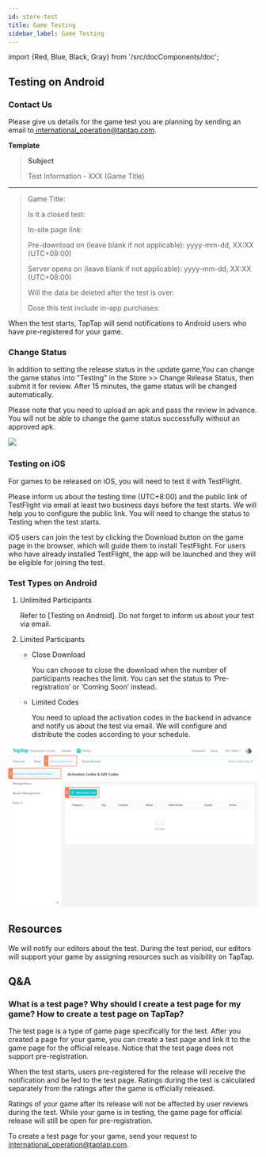 ```yaml
---
id: store-test 
title: Game Testing 
sidebar_label: Game Testing
---
```


import {Red, Blue, Black, Gray} from '/src/docComponents/doc';

## Testing on Android

### Contact Us

Please give us details for the game test you are planning by sending an email to[ international_operation@taptap.com](mailto:international_operation@taptap.com).

**Template**

> **Subject**
>
> Test Information - XXX (Game Title)
---
>
> Game Title:
>
> Is it a closed test:
>
> In-site page link:
>
> Pre-download on (leave blank if not applicable): yyyy-mm-dd, XX:XX (UTC+08:00)
>
> Server opens on (leave blank if not applicable): yyyy-mm-dd, XX:XX (UTC+08:00)
>
> Will the data be deleted after the test is over:
>
> Dose this test include in-app purchases:

When the test starts, TapTap will send notifications to Android users who have pre-registered for your game.

### Change Status

In addition to setting the release status in the update game,You can change the game status into "Testing" in the <Blue>Store</Blue> >> <Blue>Change Release Status</Blue>, then submit it for review. After 15 minutes, the game status will be changed automatically.

Please note that you need to upload an apk and pass the review in advance. You will not be able to change the game status successfully without an approved apk.

![ ](/img/Game-Testing)

### Testing on iOS

For games to be released on iOS, you will need to test it with TestFlight.

Please inform us about the testing time (UTC+8:00) and the public link of TestFlight via email at least two business days before the test starts. We will help you to configure the public link. You will need to change the status to Testing when the test starts.

iOS users can join the test by clicking the Download button on the game page in the browser, which will guide them to install TestFlight. For users who have already installed TestFlight, the app will be launched and they will be eligible for joining the test.

### Test Types on Android

1. Unlimited Participants

    Refer to [Testing on Android]. Do not forget to inform us about your test via email. 

2. Limited Participants

    - Close Download 

        You can choose to close the download when the number of participants reaches the limit. You can set the status to ‘Pre-registration’ or ‘Coming Soon’ instead.

    - Limited Codes

        You need to upload the activation codes in the backend in advance and notify us about the test via email. We will configure and distribute the codes according to your schedule.

![ ](/img/Game-Testing-2.png)

## Resources

We will notify our editors about the test. During the test period, our editors will support your game by assigning resources such as visibility on TapTap.

## Q&A

### What is a test page? Why should I create a test page for my game? How to create a test page on TapTap?

The test page is a type of game page specifically for the test. After you created a page for your game, you can create a test page and link it to the game page for the official release. Notice that the test page does not support pre-registration.

When the test starts, users pre-registered for the release will receive the notification and be led to the test page. Ratings during the test is calculated separately from the ratings after the game is officially released. 

Ratings of your game after its release will not be affected by user reviews during the test. While your game is in testing, the game page for official release will still be open for pre-registration.

To create a test page for your game, send your request to[ international_operation@taptap.com](mailto:international_operation@taptap.com).


